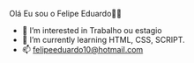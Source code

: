 Olá Eu sou o Felipe Eduardo👋👋

- 👀 I’m interested in Trabalho ou estagio 
- 🌱 I’m currently learning HTML, CSS, SCRIPT.
- 📫 felipeeduardo10@hotmail.com

<!---
felipeeduardosilva/felipeeduardosilva is a ✨ special ✨ repository because its `README.md` (this file) appears on your GitHub profile.
You can click the Preview link to take a look at your changes.
--->
